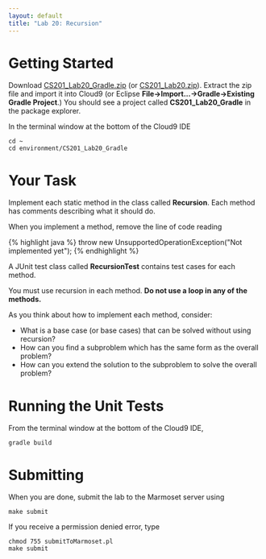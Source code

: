 ```yaml
---
layout: default
title: "Lab 20: Recursion"
---
```


Getting Started
===============

Download [CS201\_Lab20\_Gradle.zip](gradle_src/CS201_Lab20_Gradle.zip) (or [CS201\_Lab20.zip](CS201_Lab20.zip)). Extract the zip file and import it into Cloud9 (or Eclipse **File&rarr;Import...&rarr;Gradle&rarr;Existing Gradle Project**.) You should see a project called **CS201\_Lab20\_Gradle** in the package explorer.

In the terminal window at the bottom of the Cloud9 IDE

    cd ~
    cd environment/CS201_Lab20_Gradle

<!--
Import [CS201\_Lab20.zip](CS201_Lab20.zip) (**File&rarr;Import...&rarr;General&rarr;Existing Projects into Workspace&rarr;Archive File**). You should see a project called **CS201\_Lab20** in the Package Explorer.
-->

Your Task
=========

Implement each static method in the class called **Recursion**. Each method has comments describing what it should do.

When you implement a method, remove the line of code reading

{% highlight java %}
throw new UnsupportedOperationException("Not implemented yet");
{% endhighlight %}

A JUnit test class called **RecursionTest** contains test cases for each method.

You must use recursion in each method. **Do not use a loop in any of the methods.**

As you think about how to implement each method, consider:

-   What is a base case (or base cases) that can be solved without using recursion?
-   How can you find a subproblem which has the same form as the overall problem?
-   How can you extend the solution to the subproblem to solve the overall problem?

Running the Unit Tests
======================

From the terminal window at the bottom of the Cloud9 IDE, 

    gradle build

Submitting
==========

When you are done, submit the lab to the Marmoset server using

    make submit
    
If you receive a permission denied error, type

    chmod 755 submitToMarmoset.pl
    make submit

<!--
Submitting
==========

When you are done, submit the lab to the Marmoset server using either of the methods below.

From Eclipse
------------

If you have the [Simple Marmoset Uploader Plugin](../resources/index.html) installed, select the project (**CS201\_Lab20**) in the package explorer and then press the blue up arrow button in the toolbar. Enter your Marmoset username and password when prompted.

From a web browser
------------------

Save the project (**CS201\_Lab20**) to a zip file by right-clicking it and choosing

> **Export...&rarr;Archive File**

Upload the saved zip file to the Marmoset server as **lab20**. The server URL is

> <https://cs.ycp.edu/marmoset/>
-->